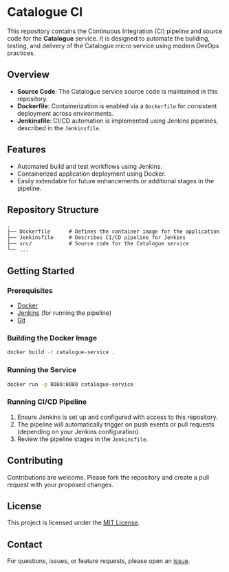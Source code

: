 # Catalogue CI

This repository contains the Continuous Integration (CI) pipeline and source code for the **Catalogue** service. It is designed to automate the building, testing, and delivery of the Catalogue micro service using modern DevOps practices.

## Overview

- **Source Code**: The Catalogue service source code is maintained in this repository.
- **Dockerfile**: Containerization is enabled via a `Dockerfile` for consistent deployment across environments.
- **Jenkinsfile**: CI/CD automation is implemented using Jenkins pipelines, described in the `Jenkinsfile`.

## Features

- Automated build and test workflows using Jenkins.
- Containerized application deployment using Docker.
- Easily extendable for future enhancements or additional stages in the pipeline.

## Repository Structure

```
.
├── Dockerfile      # Defines the container image for the application
├── Jenkinsfile     # Describes CI/CD pipeline for Jenkins
├── src/            # Source code for the Catalogue service
└── ...
```

## Getting Started

### Prerequisites

- [Docker](https://www.docker.com/)
- [Jenkins](https://www.jenkins.io/) (for running the pipeline)
- [Git](https://git-scm.com/)

### Building the Docker Image

```bash
docker build -t catalogue-service .
```

### Running the Service

```bash
docker run -p 8080:8080 catalogue-service
```

### Running CI/CD Pipeline

1. Ensure Jenkins is set up and configured with access to this repository.
2. The pipeline will automatically trigger on push events or pull requests (depending on your Jenkins configuration).
3. Review the pipeline stages in the `Jenkinsfile`.

## Contributing

Contributions are welcome. Please fork the repository and create a pull request with your proposed changes.

## License

This project is licensed under the [MIT License](LICENSE).

## Contact

For questions, issues, or feature requests, please open an [issue](https://github.com/BharathKumarReddy2103/catalogue/issues).
